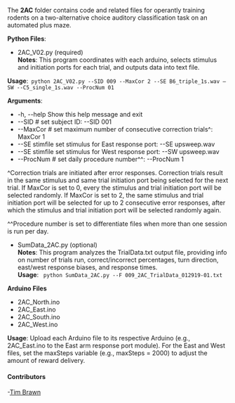 The **2AC** folder contains code and related files for operantly training rodents on a two-alternative choice auditory classification task on an automated plus maze. 

**Python Files**:   

- 2AC_V02.py (required)      
**Notes**: This program coordinates with each arduino, selects stimulus and initiation ports for each trial, and outputs data into text file.  

**Usage**:``` python 2AC_V02.py --SID 009 --MaxCor 2 --SE B6_triple_1s.wav –SW --C5_single_1s.wav --ProcNum 01```  

**Arguments**:
  - -h, --help 			Show this help message and exit
  - --SID #			    set subject ID: --SID 001
  - --MaxCor #			set maximum number of consecutive correction trials^: MaxCor 1
  - --SE stimfile		set stimulus for East response port: --SE upsweep.wav
  - --SE stimfile		set stimulus for West response port: --SW upsweep.wav
  - --ProcNum #			set daily procedure number^^: --ProcNum 1

^Correction trials are initiated after error responses. Correction trials result in the same stimulus and same trial initiation port being selected for the next trial. If MaxCor is set to 0, every the stimulus and trial initiation port will be selected randomly.  If MaxCor is set to 2, the same stimulus and trial initiation port will be selected for up to 2 consecutive error responses, after which the stimulus and trial initiation port will be selected randomly again.  

^^Procedure number is set to differentiate files when more than one session is run per day.

- SumData_2AC.py (optional)  
**Notes**: This program analyzes the TrialData.txt output file, providing info on number of trials run, correct/incorrect percentages, turn direction, east/west response biases, and response times.  
**Usage**: ``` python SumData_2AC.py --F 009_2AC_TrialData_012919-01.txt```  

**Arduino Files**
- 2AC_North.ino
- 2AC_East.ino
- 2AC_South.ino
- 2AC_West.ino

**Usage**: Upload each Arduino file to its respective Arduino (e.g., 2AC_East.ino to the East arm response port module).  For the East and West files, set the maxSteps variable (e.g., maxSteps = 2000) to adjust the amount of reward delivery.

#### Contributors
-[Tim Brawn](http://www.mit.edu/people/tpbrawn/index.html)
